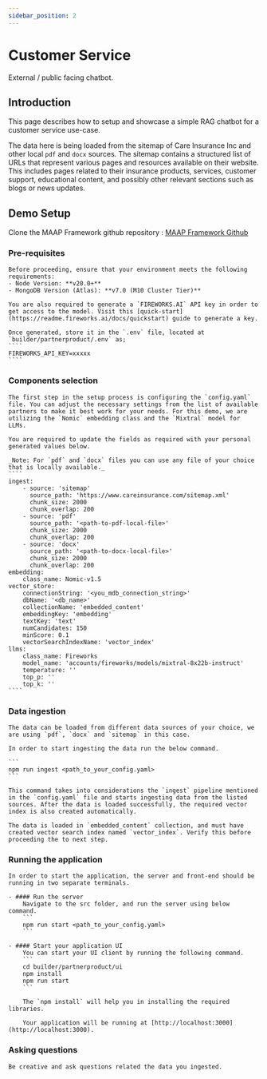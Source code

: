 ```yaml
---
sidebar_position: 2
---
```


# Customer Service   
External / public facing chatbot.

## Introduction
This page describes how to setup and showcase a simple RAG chatbot for a customer service use-case. 

The data here is being loaded from the sitemap of Care Insurance Inc and other local `pdf` and `docx` sources. The sitemap contains a structured list of URLs that represent various pages and resources available on their website. This includes pages related to their insurance products, services, customer support, educational content, and possibly other relevant sections such as blogs or news updates. 


## Demo Setup
 Clone the MAAP Framework github repository : [MAAP Framework Github](https://github.com/mongodb-partners/maap-chatbot-builder/) 

 ### Pre-requisites 
    Before proceeding, ensure that your environment meets the following requirements:
    - Node Version: **v20.0+**
    - MongoDB Version (Atlas): **v7.0 (M10 Cluster Tier)** 
    
    You are also required to generate a `FIREWORKS.AI` API key in order to get access to the model. Visit this [quick-start](https://readme.fireworks.ai/docs/quickstart) guide to generate a key. 

    Once generated, store it in the `.env` file, located at `builder/partnerproduct/.env` as;
    ````
    FIREWORKS_API_KEY=xxxxx
    ````

 ### Components selection
    The first step in the setup process is configuring the `config.yaml` file. You can adjust the necessary settings from the list of available partners to make it best work for your needs. For this demo, we are utilizing the `Nomic` embedding class and the `Mixtral` model for LLMs.
    
    You are required to update the fields as required with your personal generated values below.
    
    _Note: For `pdf` and `docx` files you can use any file of your choice that is locally available._
    ````
    ingest:
        - source: 'sitemap'
          source_path: 'https://www.careinsurance.com/sitemap.xml'
          chunk_size: 2000
          chunk_overlap: 200
        - source: 'pdf'
          source_path: '<path-to-pdf-local-file>'
          chunk_size: 2000
          chunk_overlap: 200
        - source: 'docx'
          source_path: '<path-to-docx-local-file>'
          chunk_size: 2000
          chunk_overlap: 200          
    embedding:
        class_name: Nomic-v1.5
    vector_store:
        connectionString: '<you_mdb_connection_string>'
        dbName: '<db_name>'
        collectionName: 'embedded_content'
        embeddingKey: 'embedding'
        textKey: 'text'
        numCandidates: 150
        minScore: 0.1 
        vectorSearchIndexName: 'vector_index'
    llms:
        class_name: Fireworks
        model_name: 'accounts/fireworks/models/mixtral-8x22b-instruct'
        temperature: ''
        top_p: ''
        top_k: ''
    ````

 ### Data ingestion    

    The data can be loaded from different data sources of your choice, we are using `pdf`, `docx` and `sitemap` in this case. 

    In order to start ingesting the data run the below command.

    ```
    npm run ingest <path_to_your_config.yaml>
    ```

    This command takes into considerations the `ingest` pipeline mentioned in the `config.yaml` file and starts ingesting data from the listed sources. After the data is loaded successfully, the required vector index is also created automatically.

    The data is loaded in `embedded_content` collection, and must have created vector search index named `vector_index`. Verify this before proceeding the to next step.


### Running the application
    In order to start the application, the server and front-end should be running in two separate terminals.

    - #### Run the server
        Navigate to the src folder, and run the server using below command.
        ```
        npm run start <path_to_your_config.yaml>
        ```

    - #### Start your application UI
        You can start your UI client by running the following command.
        ```
        cd builder/partnerproduct/ui
        npm install
        npm run start
        ```
        
        The `npm install` will help you in installing the required libraries.
        
        Your application will be running at [http://localhost:3000](http://localhost:3000).


### Asking questions 

    Be creative and ask questions related the data you ingested. 